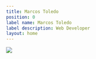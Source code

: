 ```yaml
---
title: Marcos Toledo
position: 0
label name: Marcos Toledo
label description: Web Developer
layout: home
---
```


<div class="home-container">
<div>
<img class="img-background" src="/uploads/landscape.jpg">
<div class="img-background-layer" ></div>
<h1 class="label-name"></h1>
<h2 class="label-description"></h2>
</div>
<div class="second-part"></div>
</div>